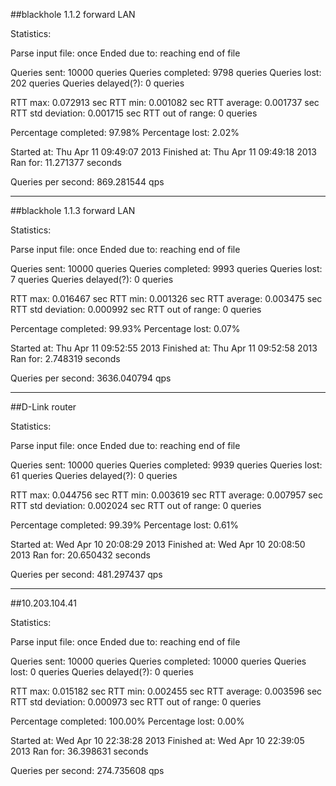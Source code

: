 ##blackhole 1.1.2 forward LAN

Statistics:

  Parse input file:     once
  Ended due to:         reaching end of file

  Queries sent:         10000 queries
  Queries completed:    9798 queries
  Queries lost:         202 queries
  Queries delayed(?):   0 queries

  RTT max:         	0.072913 sec
  RTT min:              0.001082 sec
  RTT average:          0.001737 sec
  RTT std deviation:    0.001715 sec
  RTT out of range:     0 queries

  Percentage completed:  97.98%
  Percentage lost:        2.02%

  Started at:           Thu Apr 11 09:49:07 2013
  Finished at:          Thu Apr 11 09:49:18 2013
  Ran for:              11.271377 seconds

  Queries per second:   869.281544 qps

  
--------

##blackhole 1.1.3 forward LAN

Statistics:

  Parse input file:     once
  Ended due to:         reaching end of file

  Queries sent:         10000 queries
  Queries completed:    9993 queries
  Queries lost:         7 queries
  Queries delayed(?):   0 queries

  RTT max:         	0.016467 sec
  RTT min:              0.001326 sec
  RTT average:          0.003475 sec
  RTT std deviation:    0.000992 sec
  RTT out of range:     0 queries

  Percentage completed:  99.93%
  Percentage lost:        0.07%

  Started at:           Thu Apr 11 09:52:55 2013
  Finished at:          Thu Apr 11 09:52:58 2013
  Ran for:              2.748319 seconds

  Queries per second:   3636.040794 qps 
  
  
 ---
  
##D-Link router

Statistics:

  Parse input file:     once
  Ended due to:         reaching end of file

  Queries sent:         10000 queries
  Queries completed:    9939 queries
  Queries lost:         61 queries
  Queries delayed(?):   0 queries

  RTT max:         	0.044756 sec
  RTT min:              0.003619 sec
  RTT average:          0.007957 sec
  RTT std deviation:    0.002024 sec
  RTT out of range:     0 queries

  Percentage completed:  99.39%
  Percentage lost:        0.61%

  Started at:           Wed Apr 10 20:08:29 2013
  Finished at:          Wed Apr 10 20:08:50 2013
  Ran for:              20.650432 seconds

  Queries per second:   481.297437 qps
  
-----  

##10.203.104.41

Statistics:

  Parse input file:     once
  Ended due to:         reaching end of file

  Queries sent:         10000 queries
  Queries completed:    10000 queries
  Queries lost:         0 queries
  Queries delayed(?):   0 queries

  RTT max:         	0.015182 sec
  RTT min:              0.002455 sec
  RTT average:          0.003596 sec
  RTT std deviation:    0.000973 sec
  RTT out of range:     0 queries

  Percentage completed: 100.00%
  Percentage lost:        0.00%

  Started at:           Wed Apr 10 22:38:28 2013
  Finished at:          Wed Apr 10 22:39:05 2013
  Ran for:              36.398631 seconds

  Queries per second:   274.735608 qps
  
  